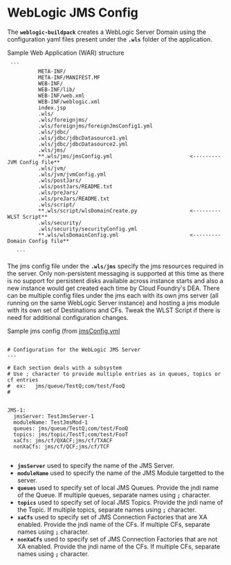 # WebLogic JMS Config

The **`weblogic-buildpack`** creates a WebLogic Server Domain using the configuration yaml files present under the **`.wls`** folder of the application.

Sample Web Application (WAR) structure

     ```
              META-INF/
              META-INF/MANIFEST.MF
              WEB-INF/
              WEB-INF/lib/
              WEB-INF/web.xml
              WEB-INF/weblogic.xml
              index.jsp
              .wls/
              .wls/foreignjms/
              .wls/foreignjms/foreignJmsConfig1.yml
              .wls/jdbc/
              .wls/jdbc/jdbcDatasource1.yml
              .wls/jdbc/jdbcDatasource2.yml
              .wls/jms/
              **.wls/jms/jmsConfig.yml                         <--------- JVM Config file**
              .wls/jvm/
              .wls/jvm/jvmConfig.yml
              .wls/postJars/
              .wls/postJars/README.txt
              .wls/preJars/
              .wls/preJars/README.txt
              .wls/script/
              **.wls/script/wlsDomainCreate.py                 <--------- WLST Script**
              .wls/security/
              .wls/security/securityConfig.yml
              **.wls/wlsDomainConfig.yml                       <--------- Domain Config file**

       ```

The jms config file under the **`.wls/jms`** specify the jms resources required in the server.
Only non-persistent messaging is supported at this time as there is no support for persistent disks available across instance starts and also a new instance would get created each time by Cloud Foundry's DEA.
There can be multiple config files under the jms each with its own jms server (all running on the same WebLogic Server instance) and hosting a jms module with its own set of Destinations and CFs.
Tweak the WLST Script if there is need for additional configuration changes.


Sample jms config (from [jmsConfig.yml](resources/wls/jms/jmsConfig.yml)

```

# Configuration for the WebLogic JMS Server
---

# Each section deals with a subsystem
# Use ; character to provide multiple entries as in queues, topics or cf entries
#  ex:   jms/queue/TestQ;com/test/FooQ
#


JMS-1:
  jmsServer: TestJmsServer-1
  moduleName: TestJmsMod-1
  queues: jms/queue/TestQ;com/test/FooQ
  topics: jms/topic/TestT;com/test/FooT
  xaCfs: jms/cf/QXACF;jms/cf/TXACF
  nonXaCfs: jms/cf/QCF;jms/cf/TCF


```

* **`jmsServer`** used to specify the name of the JMS Server.
* **`moduleName`** used to specify the name of the JMS Module targetted to the server.
* **`queues`** used to specify set of local JMS Queues. Provide the jndi name of the Queue. If multiple queues, separate names using **`;`** character.
* **`topics`** used to specify set of local JMS Topics. Provide the jndi name of the Topic. If multiple topics, separate names using **`;`** character.
* **`xaCfs`** used to specify set of JMS Connection Factories that are XA enabled. Provide the jndi name of the CFs. If multiple CFs, separate names using **`;`** character.
* **`nonXaCfs`** used to specify set of JMS Connection Factories that are not XA enabled. Provide the jndi name of the CFs. If multiple CFs, separate names using **`;`** character.



